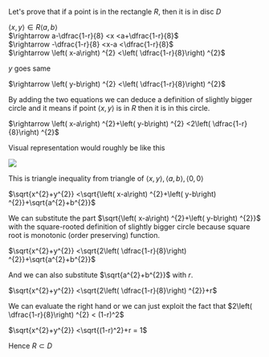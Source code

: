 Let's prove that if a point is in the rectangle $`R`$, then it is in disc $`D`$

$`\langle  x,y\rangle  \in R\langle  a,b\rangle`$  
$`\rightarrow a-\dfrac{1-r}{8} <x <a+\dfrac{1-r}{8}`$  
$`\rightarrow -\dfrac{1-r}{8} <x-a <\dfrac{1-r}{8}`$  
$`\rightarrow \left( x-a\right) ^{2} <\left( \dfrac{1-r}{8}\right) ^{2}`$

$`y`$ goes same

$`\rightarrow \left( y-b\right) ^{2} <\left( \dfrac{1-r}{8}\right) ^{2}`$

By adding the two equations we can deduce a definition of slightly bigger circle and it means if point $`\langle x,y \rangle`$ is in $`R`$ then it is in this circle.

$`\rightarrow \left( x-a\right) ^{2}+\left( y-b\right) ^{2} <2\left( \dfrac{1-r}{8}\right) ^{2}`$

Visual representation would roughly be like this

![](assets/IMG_C677AA5E5D25-1.jpeg)

This is triangle inequality from triangle of $`\langle x,y \rangle, \langle a,b \rangle, \langle 0,0 \rangle`$

$`\sqrt{x^{2}+y^{2}} <\sqrt{\left( x-a\right) ^{2}+\left( y-b\right) ^{2}}+\sqrt{a^{2}+b^{2}}`$

We can substitute the part $`\sqrt{\left( x-a\right) ^{2}+\left( y-b\right) ^{2}}`$ with the square-rooted definition of slightly bigger circle because square root is monotonic (order preserving) function.

$`\sqrt{x^{2}+y^{2}} <\sqrt{2\left( \dfrac{1-r}{8}\right) ^{2}}+\sqrt{a^{2}+b^{2}}`$

And we can also substitute $`\sqrt{a^{2}+b^{2}}`$ with $`r`$.

$`\sqrt{x^{2}+y^{2}} <\sqrt{2\left( \dfrac{1-r}{8}\right) ^{2}}+r`$

We can evaluate the right hand or we can just exploit the fact that $`2\left( \dfrac{1-r}{8}\right) ^{2} < (1-r)^2`$

$`\sqrt{x^{2}+y^{2}} <\sqrt{(1-r)^2}+r = 1`$

Hence $`R \subset D`$